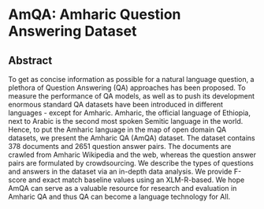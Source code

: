 # AmQA: Amharic Question Answering Dataset
## Abstract
To get as concise information as possible for a natural language question, a plethora of Question Answering (QA) approaches has been proposed. To measure the performance of QA models, as well as to push its development enormous standard QA datasets have been introduced in different languages - except for Amharic. Amharic, the official language of Ethiopia, next to Arabic is the second most spoken Semitic language in the world. Hence, to put the Amharic language in the map of open domain QA datasets, we present the Amharic QA (AmQA) dataset. The dataset contains 378 documents and 2651 question answer pairs. The documents are crawled from Amharic Wikipedia and the web, whereas the question answer pairs are formulated by crowdsourcing. We describe the types of questions and answers in the dataset via an in-depth data analysis. We provide F-score and exact match baseline values using an XLM-R-based. We hope AmQA can serve as a valuable resource for research and evaluation in Amharic QA and thus QA can become a language technology for All.

